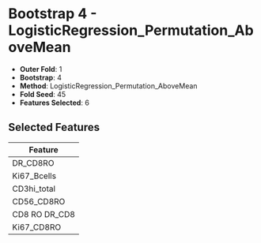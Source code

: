 # Bootstrap 4 - LogisticRegression_Permutation_AboveMean

- **Outer Fold**: 1
- **Bootstrap**: 4
- **Method**: LogisticRegression_Permutation_AboveMean
- **Fold Seed**: 45
- **Features Selected**: 6

## Selected Features

| Feature |
|---------|
| DR_CD8RO |
| Ki67_Bcells |
| CD3hi_total |
| CD56_CD8RO |
| CD8 RO DR_CD8 |
| Ki67_CD8RO |
